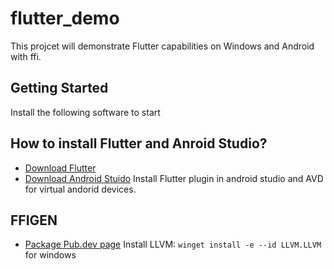 # flutter_demo

This projcet will demonstrate Flutter capabilities on Windows and Android with ffi.

## Getting Started

Install the following software to start

## How to install Flutter and Anroid Studio?

 - [Download Flutter](https://docs.flutter.dev/get-started/install)
 - [Download Android Stuido](https://developer.android.com/studio)
 Install Flutter plugin in android studio and AVD for virtual andorid devices.

## FFIGEN
 - [Package Pub.dev page](https://pub.dev/packages/ffigen)
Install LLVM: `winget install -e --id LLVM.LLVM` for windows